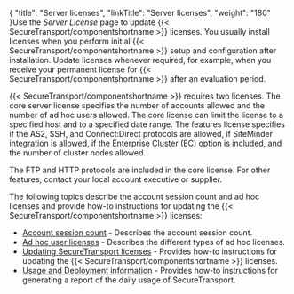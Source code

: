 {
    "title": "Server licenses",
    "linkTitle": "Server licenses",
    "weight": "180"
}Use the *Server License* page to update {{< SecureTransport/componentshortname  >}} licenses. You usually install licenses when you perform initial {{< SecureTransport/componentshortname  >}} setup and configuration after installation. Update licenses whenever required, for example, when you receive your permanent license for {{< SecureTransport/componentshortname  >}} after an evaluation period.

{{< SecureTransport/componentshortname  >}} requires two licenses. The core server license specifies the number of accounts allowed and the number of ad hoc users allowed. The core license can limit the license to a specified host and to a specified date range. The features license specifies if the AS2, SSH, and Connect:Direct protocols are allowed, if SiteMinder integration is allowed, if the Enterprise Cluster (EC) option is included, and the number of cluster nodes allowed.

The FTP and HTTP protocols are included in the core license. For other features, contact your local account executive or supplier.

The following topics describe the account session count and ad hoc licenses and provide how-to instructions for updating the {{< SecureTransport/componentshortname  >}} licenses:

-   [Account session count](c_st_account_session_count) - Describes the account session count.
-   [Ad hoc user licenses](c_st_adhoc_user_licenses) - Describes the different types of ad hoc licenses.
-   [Updating SecureTransport licenses](t_st_serverlicenses) - Provides how-to instructions for updating the {{< SecureTransport/componentshortname >}} licenses.
-   [Usage and Deployment information](../usage-tracking/generate_usage_report) - Provides how-to instructions for generating a report of the daily usage of SecureTransport.
